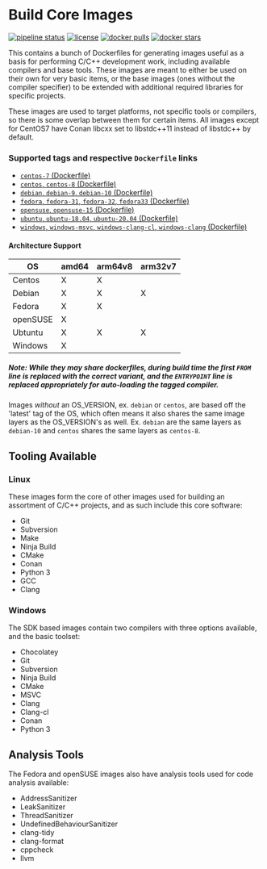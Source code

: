 # Build Core Images

[![pipeline status](https://git.stabletec.com/docker/build-core/badges/master/pipeline.svg)](https://git.stabletec.com/docker/build-core/commits/master)
[![license](https://img.shields.io/badge/license-Apache%202.0-blue.svg)](https://git.stabletec.com/docker/build-core/blob/master/LICENSE)
[![docker pulls](https://img.shields.io/docker/pulls/stabletec/build-core.svg)](https://hub.docker.com/r/stabletec/build-core/)
[![docker stars](https://img.shields.io/docker/stars/stabletec/build-core.svg)](https://hub.docker.com/r/stabletec/build-core/)

This contains a bunch of Dockerfiles for generating images useful as a basis for performing C/C++ development work, including available compilers and base tools. These images are meant to either be used on their own for very basic items, or the base images (ones without the compiler specifier) to be extended with additional required libraries for specific projects.

These images are used to target platforms, not specific tools or compilers, so there is some overlap between them for certain items. All images except for CentOS7 have Conan libcxx set to libstdc++11 instead of libstdc++ by default.

### Supported tags and respective `Dockerfile` links

- [`centos-7` (Dockerfile)](https://git.stabletec.com/docker/build-core/blob/master/centos/centos-7.Dockerfile)
- [`centos`, `centos-8` (Dockerfile)](https://git.stabletec.com/docker/build-core/blob/master/centos/centos.Dockerfile)
- [`debian`, `debian-9`, `debian-10` (Dockerfile)](https://git.stabletec.com/docker/build-core/blob/master/debian/debian.Dockerfile)
- [`fedora`, `fedora-31`, `fedora-32`, `fedora33` (Dockerfile)](https://git.stabletec.com/docker/build-core/blob/master/fedora/fedora.Dockerfile)
- [`opensuse`, `opensuse-15` (Dockerfile)](https://git.stabletec.com/docker/build-core/blob/master/opensuse/opensuse.Dockerfile)
- [`ubuntu`, `ubuntu-18.04`, `ubuntu-20.04` (Dockerfile)](https://git.stabletec.com/docker/build-core/blob/master/ubuntu/ubuntu.Dockerfile)
- [`windows`, `windows-msvc`, `windows-clang-cl`, `windows-clang` (Dockerfile)](https://git.stabletec.com/docker/build-core/blob/master/windows/Dockerfile)

#### Architecture Support

| OS       | amd64 | arm64v8 | arm32v7 |
| -------- | ----- | ------- | ------- |
| Centos   | X     | X       |         |
| Debian   | X     | X       | X       |
| Fedora   | X     | X       |         |
| openSUSE | X     |         |         |
| Ubtuntu  | X     | X       | X       |
| Windows  | X     |         |         |

##### Note: While they may share dockerfiles, during build time the first `FROM` line is replaced with the correct variant, and the `ENTRYPOINT` line is replaced appropriately for auto-loading the tagged compiler.

Images *without* an OS_VERSION, ex. `debian` or `centos`, are based off the 'latest' tag of the OS, which often means it also shares the same image layers as the OS_VERSION's as well. Ex. `debian` are the same layers as `debian-10` and `centos` shares the same layers as `centos-8`.

## Tooling Available

### Linux

These images form the core of other images used for building an assortment of C/C++ projects, and as such include this core software:
- Git
- Subversion
- Make
- Ninja Build
- CMake
- Conan
- Python 3
- GCC
- Clang

### Windows

The SDK based images contain two compilers with three options available, and the basic toolset:
- Chocolatey
- Git
- Subversion
- Ninja Build
- CMake
- MSVC
- Clang
- Clang-cl
- Conan
- Python 3

## Analysis Tools

The Fedora and openSUSE images also have analysis tools used for code analysis available:
- AddressSanitizer
- LeakSanitizer
- ThreadSanitizer
- UndefinedBehaviourSanitizer
- clang-tidy
- clang-format
- cppcheck
- llvm

